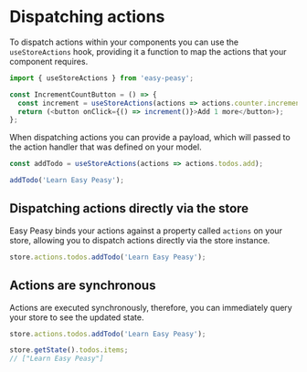 # Dispatching actions

To dispatch actions within your components you can use the `useStoreActions`
hook, providing it a function to map the actions that your component requires.

```javascript
import { useStoreActions } from 'easy-peasy';

const IncrementCountButton = () => {
  const increment = useStoreActions(actions => actions.counter.increment);
  return (<button onClick={() => increment()}>Add 1 more</button>);
};
```

When dispatching actions you can provide a payload, which will passed to the
action handler that was defined on your model.

```javascript
const addTodo = useStoreActions(actions => actions.todos.add);

addTodo('Learn Easy Peasy');
```

## Dispatching actions directly via the store

Easy Peasy binds your actions against a property called `actions` on your store,
allowing you to dispatch actions directly via the store instance.

```javascript
store.actions.todos.addTodo('Learn Easy Peasy');
```

## Actions are synchronous

Actions are executed synchronously, therefore, you can immediately query your
store to see the updated state.

```javascript
store.actions.todos.addTodo('Learn Easy Peasy');

store.getState().todos.items;
// ["Learn Easy Peasy"]
```